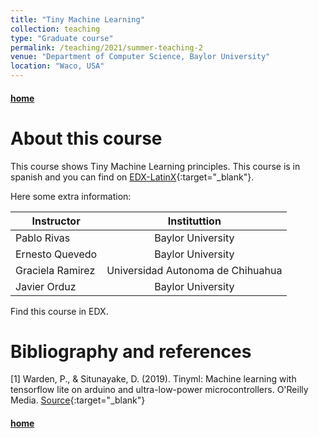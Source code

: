 ```yaml
---
title: "Tiny Machine Learning"
collection: teaching
type: "Graduate course"
permalink: /teaching/2021/summer-teaching-2
venue: "Department of Computer Science, Baylor University"
location: "Waco, USA"
---
```


#### [home](../)
# About this course 

This course shows Tiny Machine Learning principles. This course is in spanish and you can find on [EDX-LatinX](http://edx.latinxinai.org/courses/course-v1:Baylor+CSI5V90+2021_Fall/about){:target="_blank"}.

Here some extra information:

| Instructor   |      Instituttion      |
|--------------------|:----------------:|
| Pablo Rivas |  Baylor University  |
| Ernesto Quevedo |  Baylor University  |
| Graciela Ramirez | Universidad Autonoma de Chihuahua  |
| Javier Orduz |  Baylor University  |


Find this course in EDX. 

# Bibliography and references
[1] Warden, P., & Situnayake, D. (2019). Tinyml: Machine learning with tensorflow lite on arduino and ultra-low-power microcontrollers. O'Reilly Media. [Source](https://tinyurl.com/yhlsrakn){:target="_blank"}

#### [home](../)